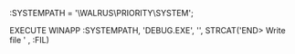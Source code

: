 ﻿:SYSTEMPATH = '\\WALRUS\PRIORITY\SYSTEM';

EXECUTE WINAPP :SYSTEMPATH, 'DEBUG.EXE', '', 
STRCAT('END> Write file ' , :FIL)